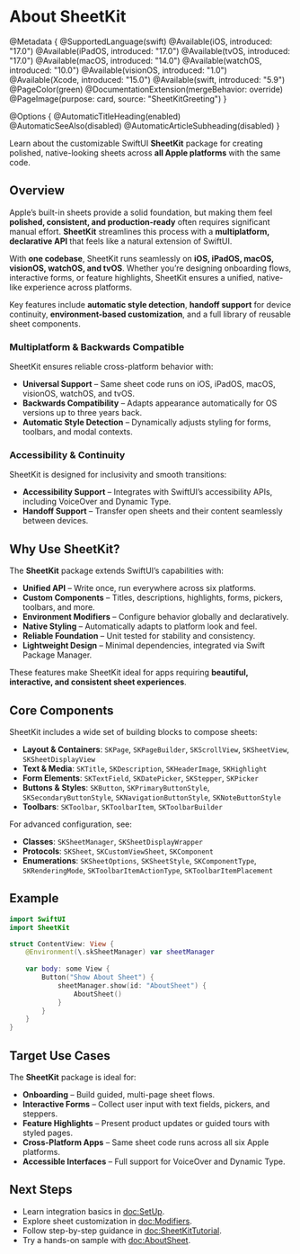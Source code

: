 # About SheetKit

@Metadata {
    @SupportedLanguage(swift)
    @Available(iOS, introduced: "17.0")
    @Available(iPadOS, introduced: "17.0")
    @Available(tvOS, introduced: "17.0")
    @Available(macOS, introduced: "14.0")
    @Available(watchOS, introduced: "10.0")
    @Available(visionOS, introduced: "1.0")
    @Available(Xcode, introduced: "15.0")
    @Available(swift, introduced: "5.9")
    @PageColor(green)
    @DocumentationExtension(mergeBehavior: override)
    @PageImage(purpose: card, source: "SheetKitGreeting")
}

@Options {
    @AutomaticTitleHeading(enabled)
    @AutomaticSeeAlso(disabled)
    @AutomaticArticleSubheading(disabled)
}

Learn about the customizable SwiftUI **SheetKit** package for creating polished, native-looking sheets across **all Apple platforms** with the same code.

## Overview

Apple’s built-in sheets provide a solid foundation, but making them feel **polished, consistent, and production-ready** often requires significant manual effort. **SheetKit** streamlines this process with a **multiplatform, declarative API** that feels like a natural extension of SwiftUI.

With **one codebase**, SheetKit runs seamlessly on **iOS, iPadOS, macOS, visionOS, watchOS, and tvOS**. Whether you’re designing onboarding flows, interactive forms, or feature highlights, SheetKit ensures a unified, native-like experience across platforms.

Key features include **automatic style detection**, **handoff support** for device continuity, **environment-based customization**, and a full library of reusable sheet components.

### Multiplatform & Backwards Compatible

SheetKit ensures reliable cross-platform behavior with:

* **Universal Support** – Same sheet code runs on iOS, iPadOS, macOS, visionOS, watchOS, and tvOS.
* **Backwards Compatibility** – Adapts appearance automatically for OS versions up to three years back.
* **Automatic Style Detection** – Dynamically adjusts styling for forms, toolbars, and modal contexts.

### Accessibility & Continuity

SheetKit is designed for inclusivity and smooth transitions:

* **Accessibility Support** – Integrates with SwiftUI’s accessibility APIs, including VoiceOver and Dynamic Type.
* **Handoff Support** – Transfer open sheets and their content seamlessly between devices.

## Why Use SheetKit?

The **SheetKit** package extends SwiftUI’s capabilities with:

* **Unified API** – Write once, run everywhere across six platforms.
* **Custom Components** – Titles, descriptions, highlights, forms, pickers, toolbars, and more.
* **Environment Modifiers** – Configure behavior globally and declaratively.
* **Native Styling** – Automatically adapts to platform look and feel.
* **Reliable Foundation** – Unit tested for stability and consistency.
* **Lightweight Design** – Minimal dependencies, integrated via Swift Package Manager.

These features make SheetKit ideal for apps requiring **beautiful, interactive, and consistent sheet experiences**.

## Core Components

SheetKit includes a wide set of building blocks to compose sheets:

* **Layout & Containers**: ``SKPage``, ``SKPageBuilder``, ``SKScrollView``, ``SKSheetView``, ``SKSheetDisplayView``
* **Text & Media**: ``SKTitle``, ``SKDescription``, ``SKHeaderImage``, ``SKHighlight``
* **Form Elements**: ``SKTextField``, ``SKDatePicker``, ``SKStepper``, ``SKPicker``
* **Buttons & Styles**: ``SKButton``, ``SKPrimaryButtonStyle``, ``SKSecondaryButtonStyle``, ``SKNavigationButtonStyle``, ``SKNoteButtonStyle``
* **Toolbars**: ``SKToolbar``, ``SKToolbarItem``, ``SKToolbarBuilder``

For advanced configuration, see:

* **Classes**: ``SKSheetManager``, ``SKSheetDisplayWrapper``
* **Protocols**: ``SKSheet``, ``SKCustomViewSheet``, ``SKComponent``
* **Enumerations**: ``SKSheetOptions``, ``SKSheetStyle``, ``SKComponentType``, ``SKRenderingMode``, ``SKToolbarItemActionType``, ``SKToolbarItemPlacement``

## Example

```swift
import SwiftUI
import SheetKit

struct ContentView: View {
    @Environment(\.skSheetManager) var sheetManager
    
    var body: some View {
        Button("Show About Sheet") {
            sheetManager.show(id: "AboutSheet") {
                AboutSheet()
            }
        }
    }
}
```

## Target Use Cases

The **SheetKit** package is ideal for:

* **Onboarding** – Build guided, multi-page sheet flows.
* **Interactive Forms** – Collect user input with text fields, pickers, and steppers.
* **Feature Highlights** – Present product updates or guided tours with styled pages.
* **Cross-Platform Apps** – Same sheet code runs across all six Apple platforms.
* **Accessible Interfaces** – Full support for VoiceOver and Dynamic Type.

## Next Steps

* Learn integration basics in <doc:SetUp>.
* Explore sheet customization in <doc:Modifiers>.
* Follow step-by-step guidance in <doc:SheetKitTutorial>.
* Try a hands-on sample with <doc:AboutSheet>.
